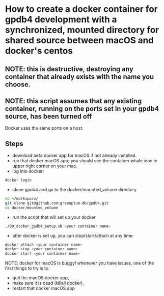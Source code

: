 # How to create a docker container for gpdb4 development with a synchronized, mounted directory for shared source between macOS and docker's centos

## NOTE: this is destructive, destroying any container that already exists with the name you choose. 
## NOTE: this script assumes that any existing container, running on the ports set in your gpdb4 source, has been turned off

Docker uses the same ports on a host.
 
 
## Steps
 
* download beta docker app for macOS if not already installed.
* run that docker macOS app; you should see the container whale icon in upper right corner on your mac.
* log into docker:

```bash
docker login
```

* clone gpdb4 and go to the docker/mounted_volume directory

```bash
cd ~/workspace/
git clone git@github.com:greenplum-db/gpdb4.git
cd docker/mounted_volume
```

* run the script that will set up your docker

```bash
./00_docker_gpdb4_setup.sh <your container name>
```

* after docker is set up, you can stop/start/attach at any time:

```bash
docker attach <your container name>
docker stop <your container name>
docker start <your container name>
```

NOTE: docker for macOS is buggy! whenever you have issues, one of the first things to try is to:
 
* quit the macOS docker app, 
* make sure it is dead (killall docker), 
* restart that docker macOS app 